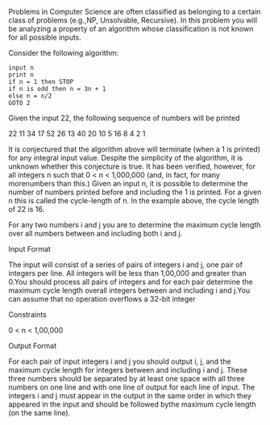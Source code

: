 Problems in Computer Science are often classified as belonging to a certain class of problems (e.g.,NP, Unsolvable, Recursive). In this problem you will be analyzing a property of an algorithm whose classification is not known for all possible inputs.

Consider the following algorithm:

    input n
    print n
    if n = 1 then STOP
    if n is odd then n = 3n + 1
    else n = n/2
    GOTO 2

Given the input 22, the following sequence of numbers will be printed

22 11 34 17 52 26 13 40 20 10 5 16 8 4 2 1

It is conjectured that the algorithm above will terminate (when a 1 is printed) for any integral input value. Despite the simplicity of the algorithm, it is unknown whether this conjecture is true. It has been verified, however, for all integers n such that 0 < n < 1,000,000 (and, in fact, for many morenumbers than this.) Given an input n, it is possible to determine the number of numbers printed before and including the 1 is printed. For a given n this is called the cycle-length of n. In the example above, the cycle length of 22 is 16.

For any two numbers i and j you are to determine the maximum cycle length over all numbers between and including both i and j.

Input Format

The input will consist of a series of pairs of integers i and j, one pair of integers per line. All integers will be less than 1,00,000 and greater than 0.You should process all pairs of integers and for each pair determine the maximum cycle length overall integers between and including i and j.You can assume that no operation overflows a 32-bit integer

Constraints

0 < n < 1,00,000

Output Format

For each pair of input integers i and j you should output i, j, and the maximum cycle length for integers between and including i and j. These three numbers should be separated by at least one space with all three numbers on one line and with one line of output for each line of input. The integers i and j must appear in the output in the same order in which they appeared in the input and should be followed bythe maximum cycle length (on the same line).